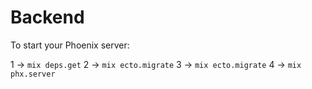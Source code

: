 # Backend

To start your Phoenix server:

  1 -> `mix deps.get`
  2 -> `mix ecto.migrate`
  3 -> `mix ecto.migrate`
  4 -> `mix phx.server`

